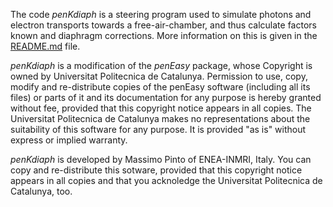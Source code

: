 The code _penKdiaph_ is a steering program used to simulate photons and electron transports towards a free-air-chamber, and thus calculate factors known and diaphragm corrections. More information on this is given in the [README.md](README.md) file.

_penKdiaph_ is a modification of the _penEasy_ package, whose Copyright is owned by Universitat Politecnica de Catalunya.
Permission to use, copy, modify and re-distribute copies of the penEasy software (including all its files) or parts of it and its documentation for any purpose is hereby granted without fee, provided that this copyright notice appears in all copies. The Universitat Politecnica de Catalunya makes no representations about the suitability of this software for any purpose. It is provided "as is" without express or implied warranty.

_penKdiaph_ is developed by Massimo Pinto of ENEA-INMRI, Italy. You can copy and re-distribute this sotware, provided that this copyright notice appears in all copies and that you acknoledge the Universitat Politecnica de Catalunya, too. 
